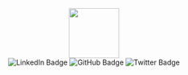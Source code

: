 <div id="header" align="center">
  <img src="https://media.giphy.com/media/i1JHRZSXO9LZZDHqii/giphy.gif" width="100"/>
  <div id="badges">
    <img src="https://img.shields.io/badge/LinkedIn-blue?style=for-the-badge&logo=linkedin&logoColor=white" alt="LinkedIn Badge"/>
    <img src="https://img.shields.io/badge/Github-white?style=for-the-badge&logo=github&logoColor=black" alt="GitHub Badge"/>
    <img src="https://img.shields.io/badge/Twitter-blue?style=for-the-badge&logo=twitter&logoColor=white" alt="Twitter Badge"/>
    </div>
</div>
